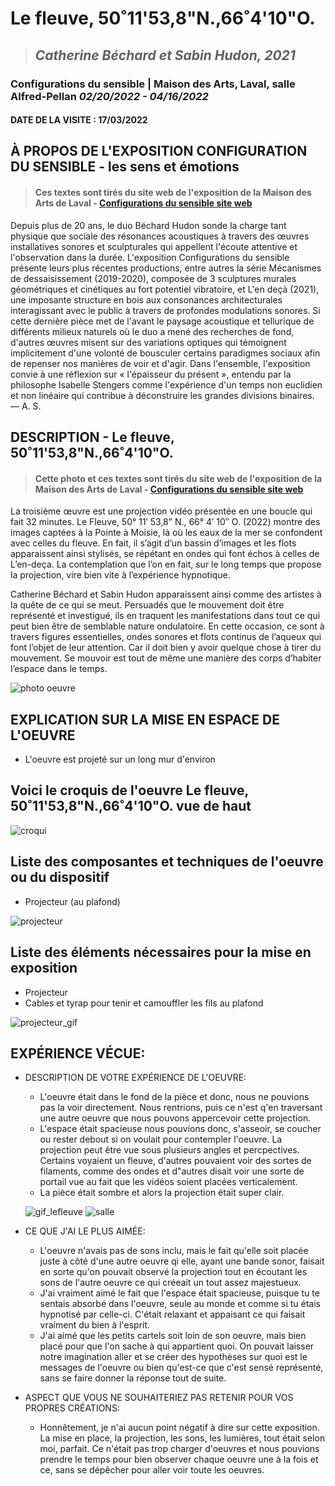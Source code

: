 # Le fleuve, 50˚11'53,8"N.,66˚4'10"O.

>## *Catherine Béchard et Sabin Hudon, 2021* 


### Configurations du sensible | Maison des Arts, Laval, salle Alfred-Pellan *02/20/2022 - 04/16/2022*




#### DATE DE LA VISITE : 17/03/2022

## À PROPOS DE L'EXPOSITION CONFIGURATION DU SENSIBLE - les sens et émotions
>#### Ces textes sont tirés du site web de l'exposition de la Maison des Arts de Laval - [Configurations du sensible site web](https://www.laval.ca/Pages/Fr/Calendrier/mda-expo-bechard-hudon.aspx)

Depuis plus de 20 ans, le duo Béchard Hudon sonde la charge tant physique que sociale des résonances acoustiques à travers des œuvres installatives sonores et sculpturales qui appellent l'écoute attentive et l'observation dans la durée. L'exposition Configurations du sensible présente leurs plus récentes productions, entre autres la série Mécanismes de dessaisissement (2019-2020), composée de 3 sculptures murales géométriques et cinétiques au fort potentiel vibratoire, et L'en deçà (2021), une imposante structure en bois aux consonances architecturales interagissant avec le public à travers de profondes modulations sonores. Si cette dernière pièce met de l'avant le paysage acoustique et tellurique de différents milieux naturels où le duo a mené des recherches de fond, d'autres œuvres misent sur des variations optiques qui témoignent implicitement d'une volonté de bousculer certains paradigmes sociaux afin de repenser nos manières de voir et d'agir. Dans l'ensemble, l'exposition convie à une réflexion sur « l'épaisseur du présent », entendu par la philosophe Isabelle Stengers comme l'expérience d'un temps non euclidien et non linéaire qui contribue à déconstruire les grandes divisions binaires. — A. S.


## DESCRIPTION - Le fleuve, 50˚11'53,8"N.,66˚4'10"O.
>#### Cette photo et ces textes sont tirés du site web de l'exposition de la Maison des Arts de Laval - [Configurations du sensible site web](https://www.laval.ca/Pages/Fr/Calendrier/mda-expo-bechard-hudon.aspx)
La troisième œuvre est une projection vidéo présentée en une boucle qui fait 32 minutes. Le Fleuve, 50° 11′ 53,8” N., 66° 4′ 10″ O. (2022) montre des images captées à la Pointe à Moisie, là où les eaux de la mer se confondent avec celles du fleuve. En fait, il s’agit d’un bassin d’images et les flots apparaissent ainsi stylisés, se répétant en ondes qui font échos à celles de L’en-deça. La contemplation que l’on en fait, sur le long temps que propose la projection, vire bien vite à l’expérience hypnotique.

Catherine Béchard et Sabin Hudon apparaissent ainsi comme des artistes à la quête de ce qui se meut. Persuadés que le mouvement doit être représenté et investigué, ils en traquent les manifestations dans tout ce qui peut bien être de semblable nature ondulatoire. En cette occasion, ce sont à travers figures essentielles, ondes sonores et flots continus de l’aqueux qui font l’objet de leur attention. Car il doit bien y avoir quelque chose à tirer du mouvement. Se mouvoir est tout de même une manière des corps d’habiter l’espace dans le temps.

![photo oeuvre](medias/leFleuve.png)


## EXPLICATION SUR LA MISE EN ESPACE DE L'OEUVRE
- L'oeuvre est projeté sur un long mur d'environ 


## Voici le croquis de l'oeuvre Le fleuve, 50˚11'53,8"N.,66˚4'10"O. vue de haut
![croqui](croquis/croquis_fleuve.jpg)

## Liste des composantes et techniques de l'oeuvre ou du dispositif 
- Projecteur (au plafond)



![projecteur](medias/projecteur.png)

## Liste des éléments nécessaires pour la mise en exposition 
- Projecteur
- Cables et tyrap pour tenir et camouffler les fils au plafond

![projecteur_gif](medias/fleuve_projecteur.gif)




## EXPÉRIENCE VÉCUE:

- DESCRIPTION DE VOTRE EXPÉRIENCE DE L'OEUVRE: 
  - L'oeuvre était dans le fond de la pièce et donc, nous ne pouvions pas la voir directement. Nous rentrions, puis ce n'est q'en traversant une autre oeuvre que nous pouvons appercevoir cette projection.
  - L'espace était spacieuse nous pouvions donc, s'asseoir, se coucher ou rester debout si on voulait pour contempler l'oeuvre. La projection peut être vue sous plusieurs angles et percpectives. Certains voyaient un fleuve, d'autres pouvaient voir des sortes de filaments, comme des ondes et d"autres disait voir une sorte de portail vue au fait que les vidéos soient placées verticalement.
  - La pièce était sombre et alors la projection était super clair.
  
  ![gif_lefleuve](medias/lefleuve_AdobeCreativeCloudExpress.gif)   ![salle](medias/salle.png)          



  

- CE QUE J'AI LE PLUS AIMÉE:
  - L'oeuvre n'avais pas de sons inclu, mais le fait qu'elle soit placée juste à côté d'une autre oeuvre qi elle, ayant une bande sonor, faisait en sorte qu'on pouvait observé la projection tout en écoutant les sons de l'autre oeuvre ce qui créeait un tout assez majestueux.
  - J'ai vraiment aimé le fait que l'espace était spacieuse, puisque tu te sentais absorbé dans l'oeuvre, seule au monde et comme si tu étais hypnotisé par celle-ci. C'était relaxant et appaisant ce qui faisait vraiment du bien à l'esprit.
  - J'ai aimé que les petits cartels soit loin de son oeuvre, mais bien placé pour que l'on sache à qui appartient quoi. On pouvait laisser notre imagination aller et se créer des hypothèses sur quoi est le messages de l'oeuvre ou bien qu'est-ce que c'est sensé représenté, sans se faire donner la réponse tout de suite.


- ASPECT QUE VOUS NE SOUHAITERIEZ PAS RETENIR POUR VOS PROPRES CRÉATIONS: 
  - Honnêtement, je n'ai aucun point négatif à dire sur cette exposition. La mise en place, la projection, les sons, les lumières, tout était selon moi, parfait. Ce n'était pas trop charger d'oeuvres et nous pouvions prendre le temps pour bien observer chaque oeuvre une à la fois et ce, sans se dépêcher pour aller voir toute les oeuvres.
  

